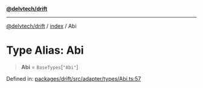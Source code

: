 [**@delvtech/drift**](../../README.md)

***

[@delvtech/drift](../../README.md) / [index](../README.md) / Abi

# Type Alias: Abi

> **Abi** = `BaseTypes`\[`"Abi"`\]

Defined in: [packages/drift/src/adapter/types/Abi.ts:57](https://github.com/delvtech/drift/blob/95370f81f9813e8d583ed884b0b07657be0d8f2c/packages/drift/src/adapter/types/Abi.ts#L57)
